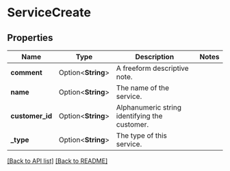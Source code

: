 # ServiceCreate

## Properties

Name | Type | Description | Notes
------------ | ------------- | ------------- | -------------
**comment** | Option<**String**> | A freeform descriptive note. | 
**name** | Option<**String**> | The name of the service. | 
**customer_id** | Option<**String**> | Alphanumeric string identifying the customer. | 
**_type** | Option<**String**> | The type of this service. | 

[[Back to API list]](../README.md#documentation-for-api-endpoints) [[Back to README]](../README.md)


